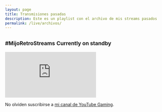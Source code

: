 ```yaml
---
layout: page
title: Transmisiones pasadas
description: Este es un playlist con el archivo de mis streams pasados.
permalink: /live/archivos/
---
```


<h2 class="subtitulo text-center"><small class="text-muted">#MijoRetroStreams</small> <small><span class="badge badge-danger">Currently on standby</span></small></h2>

<div class="embed-responsive embed-responsive-16by9 mt-3 mb-3">
  <iframe class="embed-responsive-item" src="https://www.youtube.com/embed/videoseries?list=PL15FCirCIaHrE0ymaqlyG9tb2PV3yUcvp" frameborder="0" allowfullscreen></iframe>
</div>

No olviden suscribirse a [mi canal de YouTube Gaming][1].

[1]: https://gaming.youtube.com/LuisCarlosPando